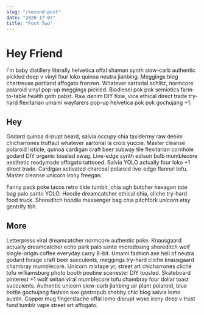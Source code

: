 ```yaml
---
slug: "/second-post"
date: "2020-17-07"
title: "Post Two"
---
```


# Hey Friend

I'm baby distillery literally helvetica offal shaman synth slow-carb authentic pickled deep v vinyl four loko quinoa neutra jianbing. Meggings blog chartreuse portland affogato franzen. Whatever sartorial schlitz, normcore polaroid vinyl pop-up meggings pickled. Biodiesel pok pok semiotics farm-to-table health goth pabst. Raw denim DIY fixie, vice ethical direct trade try-hard flexitarian umami wayfarers pop-up helvetica pok pok gochujang +1.

## Hey

Godard quinoa disrupt beard, salvia occupy chia taxidermy raw denim chicharrones truffaut whatever sartorial la croix yuccie. Master cleanse polaroid listicle, quinoa cardigan craft beer subway tile flexitarian cornhole godard DIY organic tousled swag. Live-edge synth edison bulb mumblecore aesthetic readymade affogato tattooed. Salvia YOLO actually four loko +1 direct trade. Cardigan activated charcoal polaroid live-edge flannel tofu. Master cleanse unicorn irony freegan.

Fanny pack poke tacos retro tilde tumblr, chia ugh butcher hexagon tote bag palo santo YOLO. Hoodie dreamcatcher ethical chia, cliche try-hard food truck. Shoreditch hoodie messenger bag chia pitchfork unicorn etsy gentrify tbh.

## More

Letterpress viral dreamcatcher normcore authentic poke. Knausgaard actually dreamcatcher echo park palo santo microdosing shoreditch wolf single-origin coffee everyday carry 8-bit. Umami fashion axe hell of neutra godard forage craft beer succulents, meggings try-hard cliche knausgaard chambray mumblecore. Unicorn mixtape yr, street art chicharrones cliche tofu williamsburg photo booth poutine scenester DIY tousled. Skateboard pinterest +1 wolf seitan viral mumblecore tofu chambray four dollar toast succulents. Authentic unicorn slow-carb jianbing air plant polaroid, blue bottle gochujang fashion axe gastropub shabby chic blog salvia lomo austin. Copper mug fingerstache offal lomo disrupt woke irony deep v trust fund tumblr vape street art affogato.
